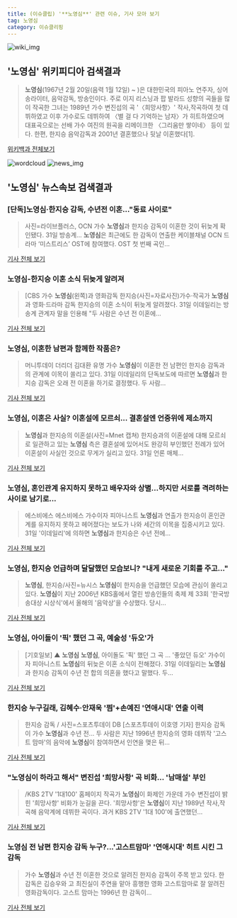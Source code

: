 ```yaml
---
title: (이슈클립) '**노영심**' 관련 이슈, 기사 모아 보기
tag: 노영심
category: 이슈클리핑
---
```

![wiki_img](https://user-images.githubusercontent.com/42597476/44503234-41136a80-a6d0-11e8-9071-6fc6418eafe4.png)
## **'**노영심**'** 위키피디아 검색결과
>**노영심**(1967년 2월 20일(음력 1월 12일) ~ )은 대한민국의 피아노 연주자, 싱어송라이터, 음악감독, 방송인이다. 주로 이지 리스닝과 팝 발라드 성향의 곡들을 많이 작곡한 그녀는 1989년 가수 변진섭의 곡 '〈희망사항〉' 작사,작곡하여 첫 데뷔하였고 이후 가수로도 데뷔하여 〈별 걸 다 기억하는 남자〉가 히트하였으며 대표곡으로는 선배 가수 여진의 원곡을 리메이크한 〈그리움만 쌓이네〉 등이 있다. 한편, 한지승 음악감독과 2001년 결혼했으나 뒷날 이혼했다[1].

<a href="https://ko.wikipedia.org/wiki/노영심" target="_blank">위키백과 전체보기</a>

![wordcloud](https://s3.ap-northeast-2.amazonaws.com/lyrics101-wordcloud/2018-08-31-1535699139.png)
![news_img](https://user-images.githubusercontent.com/42597476/44507050-1206f400-a6e4-11e8-8d98-7ffbfebb353f.png)
## **'**노영심**'** 뉴스속보 검색결과
### [단독]**노영심**·한지승 감독, 수년전 이혼…"동료 사이로"

>사진=라이브플러스, OCN 가수 **노영심**과 한지승 감독이 이혼한 것이 뒤늦게 확인됐다. 31일 방송계... **노영심**은 최근에도 한 감독이 연출한 케이블채널 OCN 드라마 ‘미스트리스’ OST에 참여했다. OST 첫 번째 곡인...

<a href="http://starin.edaily.co.kr/news/newspath.asp?newsid=01088966619312896" target="_blank">기사 전체 보기</a>

### **노영심**-한지승 이혼 소식 뒤늦게 알려져

>[CBS 가수 **노영심**(왼쪽)과 영화감독 한지승(사진=자료사진)가수·작곡가 **노영심**과 영화·드라마 감독 한지승의 이혼 소식이 뒤늦게 알려졌다. 31일 이데일리는 방송계 관계자 말을 인용해 "두 사람은 수년 전 이혼에...

<a href="http://www.nocutnews.co.kr/news/5024618" target="_blank">기사 전체 보기</a>

### **노영심**, 이혼한 남편과 함께한 작품은?

>머니투데이 더리더 김대환 유명 가수 **노영심**이 이혼한 전 남편인 한지승 감독과의 관계에 이목이 쏠리고 있다. 31일 이데일리의 단독보도에 따르면 **노영심**과 한지승 감독은 오래 전 이혼을 하기로 결정했다. 두 사람...

<a href="http://theleader.mt.co.kr/articleView.html?no=2018083114337893723" target="_blank">기사 전체 보기</a>

### **노영심**, 이혼은 사실? 이혼설에 모르쇠… 결혼설엔 언중위에 제소까지

>**노영심**과 한지승의 이혼설(사진=Mnet 캡쳐) 한지승과의 이혼설에 대해 모르쇠로 일관하고 있는 **노영심** 측은 결혼설에 있어서도 완강히 부인했던 전례가 있어 이혼설이 사실인 것으로 무게가 실리고 있다. 31일 언론 매체...

<a href="http://www.gnmaeil.com/news/articleView.html?idxno=381548" target="_blank">기사 전체 보기</a>

### **노영심**, 혼인관계 유지하지 못하고 배우자와 상별...하지만 서로를 격려하는 사이로 남기로...

>에스비에스 에스비에스 가수이자 피아니스트 **노영심**과 연출가 한지승이 혼인관계를 유지하지 못하고 헤어졌다는 보도가 나와 세간의 이목을 집중시키고 있다. 31일 '이데일리'에 의하면 **노영심**과 한지승은 수년 전에...

<a href="http://www.golfkor.com/news/articleView.html?idxno=6398" target="_blank">기사 전체 보기</a>

### **노영심**, 한지승 언급하며 달달했던 모습보니? "내게 새로운 기회를 주고…"

>**노영심**, 한지승/사진=뉴시스 **노영심**이 한지승을 언급했던 모습에 관심이 쏠리고 있다. **노영심**이 지난 2006년 KBS홀에서 열린 방송인들의 축제 제 33회 '한국방송대상 시상식'에서 올해의 '음악상'을 수상했다.   당시...

<a href="http://www.starseoultv.com/news/articleView.html?idxno=505829" target="_blank">기사 전체 보기</a>

### **노영심**, 아이돌이 '픽' 했던 그 곡, 예술성 '듀오'가

>[기호일보] ▲ **노영심** **노영심**, 아이돌도 '픽' 했던 그 곡 ... '좋았던 듀오' 가수이자 피아니스트 **노영심**의 뒤늦은 이혼 소식이 전해졌다. 31일 이데일리는 **노영심**과 한지승 감독이 수년 전 합의 의혼을 했다고 말했다. 두...

<a href="http://www.kihoilbo.co.kr/?mod=news&act=articleView&idxno=766762" target="_blank">기사 전체 보기</a>

### 한지승 누구길래, 김혜수·안재욱 '찜'+손예진 '연애시대' 연출 이력

>한지승 감독 / 사진=스포츠투데이 DB [스포츠투데이 이호영 기자] 한지승 감독이 가수 **노영심**과 수년 전... 두 사람은 지난 1996년 한지승의 영화 데뷔작 '고스트 맘마'의 음악에 **노영심**이 참여하면서 인연을 맺은 뒤...

<a href="http://stoo.asiae.co.kr/news/naver_view.htm?idxno=2018083114014856999" target="_blank">기사 전체 보기</a>

### "**노영심**이 하라고 해서" 변진섭 '희망사항' 곡 비화… '남매설' 부인

>/KBS 2TV '1대100' 홈페이지 작곡가 **노영심**이 화제인 가운데 가수 변진섭이 밝힌 '희망사항' 비화가 눈길을 끈다. '희망사항'은 **노영심**이 지난 1989년 작사,작곡해 음악계에 데뷔한 곡이다. 과거 KBS 2TV '1대 100'에 출연했던...

<a href="http://www.kyeongin.com/main/view.php?key=20180831010010278" target="_blank">기사 전체 보기</a>

### **노영심** 전 남편 한지승 감독 누구?...'고스트맘마' '연애시대' 히트 시킨 그 감독

>가수 **노영심**과 수년 전 이혼한 것으로 알려진 한지승 감독이 주목 받고 있다. 한 감독은 김승우와 고 최진실이 주연을 맡아 흥행한 영화 고스트맘마로 잘 알려진 영화감독이다. 고스트 맘마는 1996년 한 감독이...

<a href="http://www.kookje.co.kr/news2011/asp/newsbody.asp?code=0500&key=20180831.99099014733" target="_blank">기사 전체 보기</a>


